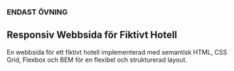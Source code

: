 ### ENDAST ÖVNING

## Responsiv Webbsida för Fiktivt Hotell

En webbsida för ett fiktivt hotell implementerad med semantisk HTML, CSS Grid, Flexbox och BEM för en flexibel och strukturerad layout.
